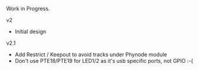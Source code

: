 Work in Progress. 


v2
  - Initial design

v2.1

  - Add Restrict / Keepout to avoid tracks under Phynode module
  - Don't use  PTE18/PTE19 for LED1/2 as it's usb specific ports, not GPIO :-(  
